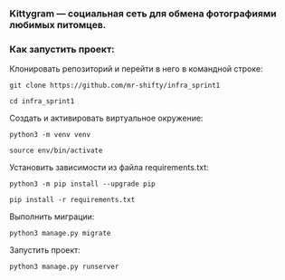 ### Kittygram — социальная сеть для обмена фотографиями любимых питомцев. 

### Как запустить проект:
Клонировать репозиторий и перейти в него в командной строке:

```
git clone https://github.com/mr-shifty/infra_sprint1
```

```
cd infra_sprint1
```

Cоздать и активировать виртуальное окружение:

```
python3 -m venv venv
```

```
source env/bin/activate
```

Установить зависимости из файла requirements.txt:

```
python3 -m pip install --upgrade pip
```

```
pip install -r requirements.txt
```

Выполнить миграции:

```
python3 manage.py migrate
```

Запустить проект:

```
python3 manage.py runserver
```
